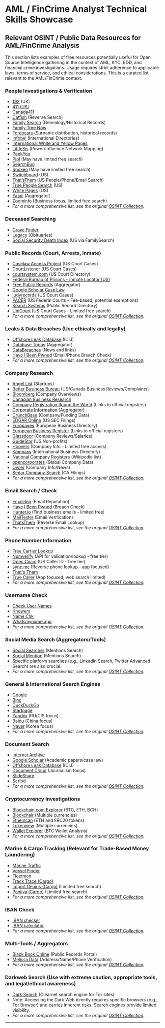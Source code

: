 # AML / FinCrime Analyst Technical Skills Showcase

## Relevant OSINT / Public Data Resources for AML/FinCrime Analysis

This section lists examples of free resources potentially useful for Open Source Intelligence gathering in the context of AML, KYC, EDD, and financial crime investigations. Usage requires strict adherence to applicable laws, terms of service, and ethical considerations. This is a curated list relevant to the AML/FinCrime context.

### People Investigations & Verification
-   [192](http://www.192.com/) (UK)
-   [411 (US)](http://www.411.com/)
-   [Canada411](http://www.canada411.ca/)
-   [Catfish](https://socialcatfish.com) (Reverse Search)
-   [Family Search](https://familysearch.org/) (Genealogy/Historical Records)
-   [Family Tree Now](http://www.familytreenow.com/search)
-   [Forebears](http://forebears.io/) (Surname distribution, historical records)
-   [Infobel](http://www.infobel.com/en/world) (International Directories)
-   [International White and Yellow Pages](http://www.wayp.com/)
-   [LittleSis](https://littlesis.org/) (Power/Influence Network Mapping)
-   [PeekYou](http://www.peekyou.com/)
-   [Pipl](https://pipl.com/) (May have limited free search)
-   [SearchBug](https://www.searchbug.com)
-   [Spokeo](http://www.spokeo.com/) (May have limited free search)
-   [Switchboard](http://www.switchboard.com/) (US)
-   [That’sThem](https://thatsthem.com/) (US People/Phone/Email Search)
-   [True People Search](https://www.truepeoplesearch.com/) (US)
-   [White Pages](http://www.whitepages.com/) (US)
-   [Yasni](http.yasni.com/) (Aggregator)
-   [Zoominfo](http://www.zoominfo.com/) (Business focus, limited free search)
-   *For a more comprehensive list, see the original [OSINT Collection](https://github.com/Ph055a/OSINT_Collection).*

### Deceased Searching
-   [Grave Finder](https://www.findagrave.com/index.html)
-   [Legacy](http://www.legacy.com/) (Obituaries)
-   [Social Security Death Index](https://www.familysearch.org/search/collection/1202535) (US via FamilySearch)

### Public Records (Court, Arrests, Inmate)
-   [Caselaw Access Project](https://case.law/) (US Court Cases)
-   [CourtListener](https://courtlistener.com/) (US Court Cases)
-   [courtsystem.com](http://www.courtsystem.org/) (US Court Directory)
-   [Federal Bureau of Prisons - Inmate Locator (US)](http://www.bop.gov/inmateloc)
-   [Free Public Records](http://publicrecords.onlinesearches.com) (Aggregator)
-   [Google Scholar Case Law](https://scholar.google.com/)
-   [judyrecords](https://www.judyrecords.com/) (US Court Cases)
-   [PACER](https://pacer.uscourts.gov/) (US Federal Courts - Fee-based, potential exemptions)
-   [Search Systems](http://publicrecords.searchsystems.net) (Public Record Directory)
-   [UniCourt](https://unicourt.com/) (US Court Cases - Limited free search)
-   *For a more comprehensive list, see the original [OSINT Collection](https://github.com/Ph055a/OSINT_Collection).*

### Leaks & Data Breaches (Use ethically and legally)
-   [Offshore Leak Database](https://offshoreleaks.icij.org/) (ICIJ)
-   [Database Today](https://www.databases.today) (Aggregator)
-   [DataBreaches](https://www.databreaches.net/) (News and links)
-   [Have I Been Pwned](https://haveibeenpwned.com/) (Email/Phone Breach Check)
-   *For a more comprehensive list, see the original [OSINT Collection](https://github.com/Ph055a/OSINT_Collection).*

### Company Research
-   [Angel List](https://angel.co) (Startups)
-   [Better Business Bureau](http://www.bbb.org/) (US/Canada Business Reviews/Complaints)
-   [Bloomberg](http://www.bloomberg.com/research/company/overview/overview.asp) (Company Overviews)
-   [Canadian Business Research](https://www.canada.ca/en/services/business/research.html)
-   [Company Registration Round the World](http://www.commercial-register.sg.ch/home/worldwide.html) (Links to official registers)
-   [Corporate Information](http://www.corporateinformation.com/) (Aggregator)
-   [CrunchBase](https://www.crunchbase.com/) (Company/Funding Data)
-   [EDGAR Online](http://www.edgar-online.com/) (US SEC Filings)
-   [Europages](http://www.europages.co.uk/) (European Business Directory)
-   [European Business Register](http://www.ebr.org/) (Links to official registers)
-   [Glassdoor](https://www.glassdoor.com/) (Company Reviews/Salaries)
-   [GuideStar](http://www.guidestar.org/) (US Non-profits)
-   [Hoovers](http://www.hoovers.com/) (Company Info - Limited free access)
-   [Kompass](https://us.kompass.com/) (International Business Directory)
-   [National Company Registers](https://en.wikipedia.org/wiki/List_of_company_registers) (Wikipedia list)
-   [opencorporates](https://opencorporates.com/) (Global Company Data)
-   [Owler](https://www.owler.com/) (Company Info/News)
-   [Sedar Company Search](https://www.sedar.com/search/search_en.htm) (CA Filings)
-   *For a more comprehensive list, see the original [OSINT Collection](https://github.com/Ph055a/OSINT_Collection).*

### Email Search / Check
-   [EmailRep](https://emailrep.io/) (Email Reputation)
-   [Have I Been Pwned](https://haveibeenpwned.com/) (Breach Check)
-   [Hunter.io](https://hunter.io/) (Find business emails - limited free)
-   [MailTester](http://mailtester.com/testmail.php) (Email Verification)
-   [ThatsThem](https://thatsthem.com/reverse-email-lookup) (Reverse Email Lookup)
-   *For a more comprehensive list, see the original [OSINT Collection](https://github.com/Ph055a/OSINT_Collection).*

### Phone Number Information
-   [Free Carrier Lookup](http://freecarrierlookup.com/)
-   [Numverify](https://numverify.com/) (API for validation/lookup - free tier)
-   [Open Cnam](https://www.opencnam.com/) (US Caller ID - free tier)
-   [sync.me](https://sync.me/) (Reverse phone lookup - app focused)
-   [That's Them](http://thatsthem.com/reverse-phone-lookup)
-   [True Caller](https://www.truecaller.com/) (App focused, web search limited)
-   *For a more comprehensive list, see the original [OSINT Collection](https://github.com/Ph055a/OSINT_Collection).*

### Username Check
-   [Check User Names](http://www.checkusernames.com/)
-   [Knowem](http://www.knowem.com/)
-   [Name Chk](http://www.namechk.com/)
-   [Whatsmyname.app](https://www.whatsmyname.app/)
-   *For a more comprehensive list, see the original [OSINT Collection](https://github.com/Ph055a/OSINT_Collection).*

### Social Media Search (Aggregators/Tools)
-   [Social Searcher](https://www.social-searcher.com/) (Mentions Search)
-   [Social Mention](http://socialmention.com/) (Mentions Search)
-   Specific platform searches (e.g., LinkedIn Search, Twitter Advanced Search) are also crucial.
-   *For a more comprehensive list, see the original [OSINT Collection](https://github.com/Ph055a/OSINT_Collection).*

### General & International Search Engines
-   [Google](http://www.google.com/)
-   [Bing](http://www.bing.com/)
-   [DuckDuckGo](https://duckduckgo.com/)
-   [Startpage](https://www.startpage.com)
-   [Yandex](http://www.yandex.com/) (RU/CIS focus)
-   [Baidu](http://www.baidu.com/) (China focus)
-   [Naver](http://www.naver.com/) (Korea focus)
-   *For a more comprehensive list, see the original [OSINT Collection](https://github.com/Ph055a/OSINT_Collection).*

### Document Search
-   [Internet Archive](https://archive.org/)
-   [Google Scholar](https://scholar.google.com/) (Academic papers/case law)
-   [Offshore Leak Database](https://offshoreleaks.icij.org/) (ICIJ)
-   [Document Cloud](https://www.documentcloud.org) (Journalism focus)
-   [SlideShare](http://www.slideshare.net/)
-   [Scribd](http://www.scribd.com/)
-   *For a more comprehensive list, see the original [OSINT Collection](https://github.com/Ph055a/OSINT_Collection).*

### Cryptocurrency Investigations
-   [Blockchain.com Explorer](https://www.blockchain.com/explorer) (BTC, ETH, BCH)
-   [Blockchair](https://blockchair.com/) (Multiple currencies)
-   [Etherscan](https://etherscan.io/) (ETH and ERC20 tokens)
-   [Tokenview](https://tokenview.com/) (Multiple currencies)
-   [Wallet Explorer](https://www.walletexplorer.com) (BTC Wallet Analysis)
-   *For a more comprehensive list, see the original [OSINT Collection](https://github.com/Ph055a/OSINT_Collection).*

### Marine & Cargo Tracking (Relevant for Trade-Based Money Laundering)
-   [Marine Traffic](http://www.marinetraffic.com)
-   [Vessel Finder](https://www.vesselfinder.com)
-   [Fleetmon](https://www.fleetmon.com)
-   [Track Trace (Cargo)](http://www.track-trace.com/container)
-   [Import Genius (Cargo)](http://importgenius.com/) (Limited free search)
-   [Panjiva (Cargo)](https://panjiva.com/search) (Limited free search)
-   *For a more comprehensive list, see the original [OSINT Collection](https://github.com/Ph055a/OSINT_Collection).*

### IBAN Check
-   [IBAN checker](https://www.iban.com/)
-   [IBAN calculator](http://www.ibancalculator.com/iban_validieren.html)
-   *For a more comprehensive list, see the original [OSINT Collection](https://github.com/Ph055a/OSINT_Collection).*

### Multi-Tools / Aggregators
-   [Black Book Online](http://www.blackbookonline.info) (Public Records Portal)
-   [Melissa Data](http://www.melissadata.com/lookups/index.htm) (Address/Name/Phone Verification)
-   *For a more comprehensive list, see the original [OSINT Collection](https://github.com/Ph055a/OSINT_Collection).*

### Darkweb Search (Use with extreme caution, appropriate tools, and legal/ethical awareness)
-   [Dark Search](https://darksearch.io/) (Clearnet search engine for Tor sites)
-   Note: Accessing the Dark Web directly requires specific browsers (e.g., Tor Browser) and carries inherent risks. Search engines provide limited visibility.
-   *For a more comprehensive list, see the original [OSINT Collection](https://github.com/Ph055a/OSINT_Collection).*

---
